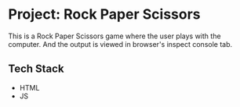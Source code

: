 
# Project: Rock Paper Scissors

This is a Rock Paper Scissors game where the user plays with the computer.
And the output is viewed in browser's inspect console tab.

## Tech Stack
- HTML
- JS

